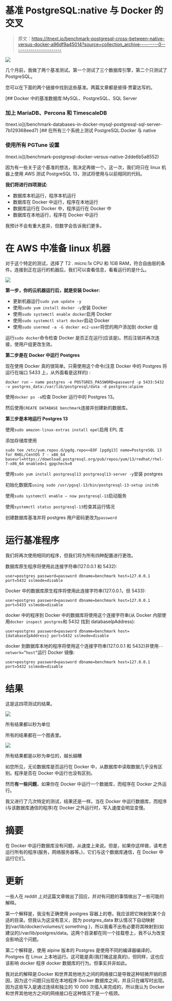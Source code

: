 # 基准 PostgreSQL:native 与 Docker 的交叉

> 原文：<https://itnext.io/benchmark-postgresql-cross-between-native-versus-docker-a96df9a45014?source=collection_archive---------0----------------------->

![](img/e149e12337fd3396af9d81410ad00d4d.png)

几个月前，我做了两个基准测试。第一个测试了三个数据库引擎，第二个只测试了 PostgreSQL。

您可以在下面的两个链接中找到这些基准。两篇文章都是彼得·贾霍达写的。

[](/benchmark-databases-in-docker-mysql-postgresql-sql-server-7b129368eed7) [## Docker 中的基准数据库:MySQL、PostgreSQL、SQL Server

### 加上 MariaDB、Percona 和 TimescaleDB

itnext.io](/benchmark-databases-in-docker-mysql-postgresql-sql-server-7b129368eed7) [](/benchmark-postgresql-docker-versus-native-2dde6b5a8552) [## 在所有三个系统上测试 PostgreSQL:Docker 与 native

### 使用所有 PGTune 设置

itnext.io](/benchmark-postgresql-docker-versus-native-2dde6b5a8552) 

因为有一些关于这个基准的想法，我决定再做一个。这一次，我们将只在 linux 机器上使用 AWS 测试 PostgreSQL 13，测试将使用与以前相同的代码。

**我们将进行四项测试:**

*   数据库本机运行，程序本机运行
*   数据库在 Docker 中运行，程序在本地运行
*   数据库运行在 Docker 中，程序运行在 Docker 中
*   数据库在本地运行，程序在 Docker 中运行

我预计不会有重大差异，但数字会告诉我们更多。

# 在 AWS 中准备 linux 机器

对于这个特定的测试，选择了 T2 . micro:1x CPU 和 1GB RAM，符合自由层的条件。连接到正在运行的机器后，我们可以查看信息，看看运行的是什么。

![](img/447a57f68b96e6e9ae5d481bf9a7c0b5.png)

**第一步，你的云机器运行后，就是安装 Docker:**

*   更新机器运行`sudo yum update -y`
*   使用`sudo yum install docker -y`安装 Docker
*   使用`sudo systemctl enable docker`启用 Docker
*   使用`sudo systemctl start docker`启动 Docker
*   使用`sudo usermod -a -G docker ec2-user`将您的用户添加到 docker 组

运行`sudo docker`命令检查 Docker 是否正在运行(应该是)。然后注销并再次连接，使用户组更改生效。

**第二步是在 Docker 中运行 Postgres**

现在使用 Docker 真的很简单。只需使用这个命令(注意 Docker 中的 Postgres 将运行在端口 5433 上，从外面看是这样的) :

```
docker run — name postgres -e POSTGRES_PASSWORD=password -p 5433:5432 -v postgres_data:/var/lib/postgresql/data -d postgres:alpine
```

使用`docker ps -a`检查 Docker 运行中的 Postgres 13。

然后使用`CREATE DATABASE benchmark`连接并创建新的数据库。

**第三步是本地运行 Postgres 13**

使用`sudo amazon-linux-extras install epel`启用 EPL 库

添加存储库使用

```
sudo tee /etc/yum.repos.d/pgdg.repo<<EOF [pgdg13] name=PostgreSQL 13 for RHEL/CentOS 7 - x86_64 baseurl=https://download.postgresql.org/pub/repos/yum/13/redhat/rhel-7-x86_64 enabled=1 gpgcheck=0
```

使用`sudo yum install postgresql13 postgresql13-server -y`安装 postgres

初始化数据库`using sudo /usr/pgsql-13/bin/postgresql-13-setup initdb`

使用`sudo systemctl enable — now postgresql-13`启动服务

使用`systemctl status postgresql-13`检查其运行情况

创建数据库基准并将 postgres 用户密码更改为`password`

# 运行基准程序

我们将再次使用相同的程序，但我们将为所有四种配置进行更改。

数据库原生程序将使用此连接字符串(127.0.0.1 和 5432):

```
user=postgres password=password dbname=benchmark host=127.0.0.1 port=5432 sslmode=disable
```

Docker 中的数据库原生程序将使用此连接字符串(127.0.0.1，但 5433):

```
user=postgres password=password dbname=benchmark host=127.0.0.1 port=5433 sslmode=disable
```

docker 中的程序到 Docker 中的数据库将使用这个连接字符串(从 Docker 内部使用`docker inspect postgres`和 5432 找到 databaseIpAddress):

```
user=postgres password=password dbname=benchmark host={databaseIpAddress} port=5432 sslmode=disable
```

docker 到数据库本地的程序将使用这个连接字符串(127.0.0.1 和 5432)并使用`--network=”host”`运行 Docker 镜像:

```
user=postgres password=password dbname=benchmark host=127.0.0.1 port=5432 sslmode=disable
```

# 结果

这是这四项测试的结果。

![](img/5ef49a975192faaf41bd96cc9f1dcd7e.png)

所有结果都以秒为单位

所有的结果都在一个图表里。

![](img/dde400ed68ac9f6e3c03fe13a7034b49.png)

所有结果都是以秒为单位的，越长越糟

如您所见，无论数据库是否运行在 Docker 中，从数据库中读取数据几乎没有区别。程序是否在 Docker 中运行也没有区别。

然而**有一些问题**，如果你在 Docker 中运行一个数据库，而程序在 Docker 之外运行。

我又进行了几次特定的测试，结果还是一样。当在 Docker 中运行数据库，而程序(与该数据库通信的程序)在 Docker 之外运行时，写入速度会明显变慢。

# 摘要

在 Docker 中运行数据库没有问题，从速度上来说。但是，如果你这样做，请考虑运行所有的程序(服务，网络服务器等。)，它们与这个数据库通信，在 Docker 中运行它们。

# 更新

一些人在 reddit 上对这篇文章做出了回应，并对有问题的事情做出了一些可能的解释。

第一个解释是，我没有正确使用 postgres 容器上的卷。我应该把它映射到某个合适的目录。但我认为这没有意义，因为 postgres_data 默认情况下自动映射到/var/lib/docker/volumes/{ something }，所以我看不出有必要将其映射到(如建议的)/var/lib/postgres/data。这两个目录都在同一个挂载卷上，我不认为改变会影响这个问题。

第二个解释是，使用 alpine 版本的 Postgres 是使用不同的编译器编译的，Postgres 在 Linux 上本地运行。这可能是真(我打赌这是真的)，但同样，这也应该影响 docker 程序 docker 数据库的行为。但事实并非如此。

我对此的解释是:Docker 和世界其他地方之间的网络接口是导致这种轻微开销的原因，因为这个问题只出现在本地程序 Docker 数据库之间，并且只在编写时出现。因为这些写入是通过连续和独立的 10 000 次插入来完成的，所以我认为 Docker 和世界其他地方之间的网络接口在这种情况下是一个瓶颈。